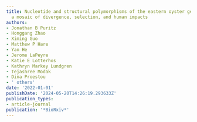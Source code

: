 ```yaml
---
title: Nucleotide and structural polymorphisms of the eastern oyster genome paint
  a mosaic of divergence, selection, and human impacts
authors:
- Jonathan B Puritz
- Honggang Zhao
- Ximing Guo
- Matthew P Hare
- Yan He
- Jerome LaPeyre
- Katie E Lotterhos
- Kathryn Markey Lundgren
- Tejashree Modak
- Dina Proestou
- ' others'
date: '2022-01-01'
publishDate: '2024-05-20T14:26:19.293633Z'
publication_types:
- article-journal
publication: '*BioRxiv*'
---
```

